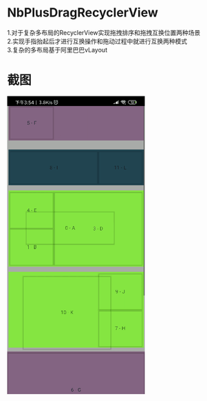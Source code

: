 # NbPlusDragRecyclerView
1.对于复杂多布局的RecyclerView实现拖拽排序和拖拽互换位置两种场景  
2.实现手指抬起后才进行互换操作和拖动过程中就进行互换两种模式  
3.复杂的多布局基于阿里巴巴vLayout  

# 截图
 ![image](https://raw.githubusercontent.com/kehongwei/NbPlusDragRecyclerView/master/20190924_161659.gif)

